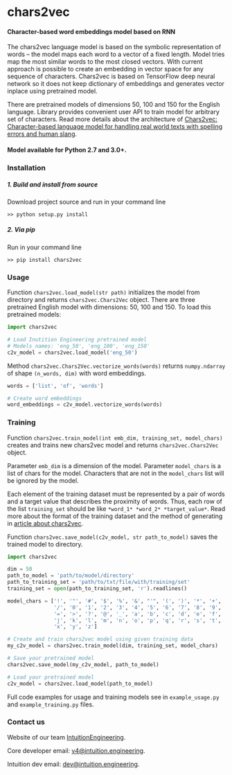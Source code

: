 # chars2vec

#### Character-based word embeddings model based on RNN


The chars2vec language model is based on the symbolic representation of words 
– the model maps each word to a vector of a fixed length. Model tries map the 
most similar words to the most closed vectors. With current approach is possible 
to create an embedding in vector space for any sequence of characters. 
Chars2vec is based on TensorFlow deep neural network so it does not keep 
dictionary of embeddings and generates vector inplace using pretrained model.  

There are pretrained models of dimensions 50, 100 and 150 for the English 
language. Library provides convenient user API to train model for arbitrary 
set of characters.  Read more details about the architecture of [Chars2vec: 
Character-based language model for handling real world texts with spelling 
errors and human slang](https://towardsdatascience.com).

#### Model available for Python 2.7 and 3.0+.

### Installation

<h5> 1. Build and install from source </h5>
Download project source and run in your command line

~~~shell
>> python setup.py install
~~~

<h5> 2. Via pip </h5>
Run in your command line

~~~shell
>> pip install chars2vec
~~~

### Usage

Function `chars2vec.load_model(str path)` initializes the model from directory 
and returns `chars2vec.Chars2Vec` object.
There are three pretrained English model with dimensions: 50, 100 and 150.
To load this pretrained models:

~~~python
import chars2vec

# Load Inutition Engineering pretrained model
# Models names: 'eng_50', 'eng_100', 'eng_150'
c2v_model = chars2vec.load_model('eng_50')
~~~ 
Method `chars2vec.Chars2Vec.vectorize_words(words)` returns `numpy.ndarray` of shape `(n_words, dim)` with word embeddings.

~~~python
words = ['list', 'of', 'words']

# Create word embeddings
word_embeddings = c2v_model.vectorize_words(words)
~~~

### Training

Function `chars2vec.train_model(int emb_dim, training_set, model_chars)` 
creates and trains new chars2vec model and returns `chars2vec.Chars2Vec` object.

Parameter `emb_dim` is a dimension of the model. Parameter `model_chars`
is a list of chars for the model. Characters that are not in the `model_chars`
 list will be ignored by the model. 

Each element of the training dataset must be represented by a pair of words
and a target value that describes the proximity of words. 
Thus, each row of the list `training_set` should be like `*word_1* *word_2* *target_value*`.
Read more about the format of the training dataset and the method 
of generating in [article about chars2vec](https://towardsdatascience.com).

Function `chars2vec.save_model(c2v_model, str path_to_model)` saves the trained model to directory.


~~~python
import chars2vec

dim = 50
path_to_model = 'path/to/model/directory'
path_to_training_set = 'path/to/txt/file/with/training/set'
training_set = open(path_to_training_set, 'r').readlines()

model_chars = ['!', '"', '#', '$', '%', '&', "'", '(', ')', '*', '+', ',', '-', '.',
               '/', '0', '1', '2', '3', '4', '5', '6', '7', '8', '9', ':', ';', '<',
               '=', '>', '?', '@', '_', 'a', 'b', 'c', 'd', 'e', 'f', 'g', 'h', 'i',
               'j', 'k', 'l', 'm', 'n', 'o', 'p', 'q', 'r', 's', 't', 'u', 'v', 'w',
               'x', 'y', 'z']

# Create and train chars2vec model using given training data
my_c2v_model = chars2vec.train_model(dim, training_set, model_chars)

# Save your pretrained model
chars2vec.save_model(my_c2v_model, path_to_model)

# Load your pretrained model 
c2v_model = chars2vec.load_model(path_to_model)
~~~

Full code examples for usage and training models see in
`example_usage.py` and `example_training.py` files.


### Contact us

Website of our team [IntuitionEngineering](https://intuition.engineering).

Core developer email: v4@intuition.engineering.

Intuition dev email: dev@intuition.engineering.
